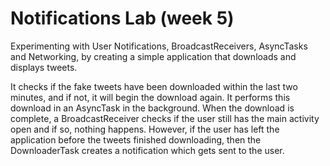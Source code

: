 Notifications Lab (week 5)
==================================

Experimenting with User Notifications, BroadcastReceivers, AsyncTasks and Networking, by creating a simple application 
that downloads and displays tweets. 


It checks if the fake tweets have been downloaded within the last two minutes, and if not, it will begin the download again. It performs this download in an AsyncTask in the background. When the download is complete, a BroadcastReceiver checks if the user still has the main activity open and if so, nothing happens. However, if the user has left the application before the tweets finished downloading, then the DownloaderTask creates a notification which gets sent to the user.

